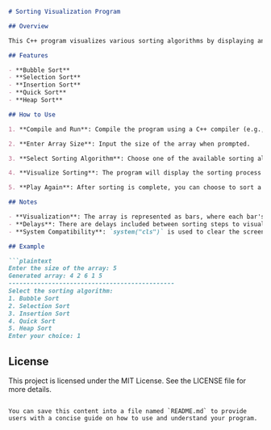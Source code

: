 ```markdown
# Sorting Visualization Program

## Overview

This C++ program visualizes various sorting algorithms by displaying an array of integers as bars on the screen. The user can choose from five sorting algorithms to sort the array, which is visualized step-by-step to help understand how each algorithm works.

## Features

- **Bubble Sort**
- **Selection Sort**
- **Insertion Sort**
- **Quick Sort**
- **Heap Sort**

## How to Use

1. **Compile and Run**: Compile the program using a C++ compiler (e.g., `g++`), and run the executable.

2. **Enter Array Size**: Input the size of the array when prompted.

3. **Select Sorting Algorithm**: Choose one of the available sorting algorithms by entering the corresponding number.

4. **Visualize Sorting**: The program will display the sorting process step-by-step. After each step, it will clear the screen to show the updated state of the array.

5. **Play Again**: After sorting is complete, you can choose to sort a new array by entering 'y' or exit the program by entering 'n'.

## Notes

- **Visualization**: The array is represented as bars, where each bar's length corresponds to the value of the array element.
- **Delays**: There are delays included between sorting steps to visualize the changes. Adjust the delay function as needed.
- **System Compatibility**: `system("cls")` is used to clear the screen for Windows. If using another operating system, replace `system("cls")` with `system("clear")` for Unix-based systems.

## Example

```plaintext
Enter the size of the array: 5
Generated array: 4 2 6 1 5
----------------------------------------------
Select the sorting algorithm:
1. Bubble Sort
2. Selection Sort
3. Insertion Sort
4. Quick Sort
5. Heap Sort
Enter your choice: 1
```

## License

This project is licensed under the MIT License. See the LICENSE file for more details.
```

You can save this content into a file named `README.md` to provide users with a concise guide on how to use and understand your program.